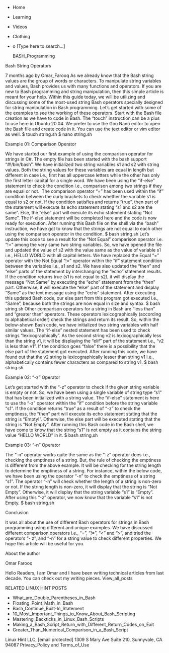 





















































* Home
* Learning
* Videos
* Clothing
*
  o [Type here to search...]


   BASH_Programming


Bash String Operators

7 months ago
by Omar_Farooq
As we already know that the Bash string values are the group of words or
characters. To manipulate string variables and values, Bash provides us with
many functions and operators. If you are new to Bash programming and string
manipulation, then this simple article is meant for your help. Within this
guide today, we will be utilizing and discussing some of the most-used string
Bash operators specially designed for string manipulation in Bash programming.
Let’s get started with some of the examples to see the working of these
operators. Start with the Bash file creation as we have to code in Bash. The
“touch” instruction can be a plus to use here in Ubuntu 20.04. We prefer to use
the Gnu Nano editor to open the Bash file and create code in it. You can use
the text editor or vim editor as well.
$ touch string.sh
$ nano string.sh

Example 01: Comparison Operator

We have started our first example of using the comparison operator for strings
in C#. The empty file has been started with the bash support “#!/bin/bash”. We
have initialized two string variables s1 and s2 with string values. Both the
string values for these variables are equal in length but different in case
i.e., first has all uppercase letters while the other has only the first letter
capital for a single word. We have been using the “if-else” statement to check
the condition i.e., comparison among two strings if they are equal or not.  The
comparison operator “=” has been used within the “if” condition between the
curly brackets to check whether the variable s1 is equal to s2 or not.
If the condition satisfies and returns “true”, then part of the statement will
execute its echo statement stating “s1 and s2 are the same”. Else, the “else”
part will execute its echo statement stating “Not Same”. The if-else statement
will be completed here and the code is now ready for execution.
After running this Bash file on the shell via the “bash” instruction, we have
got to know that the strings are not equal to each other using the comparison
operator in the condition.
$ bash string.sh
Let’s update this code to see a result for the “Not Equal” comparison operator
i.e. “!=” among the very same two string variables. So, we have opened the file
and updated the value of s2 with the value same as the value of variable s1
i.e., HELLO WORLD with all capital letters. We have replaced the Equal “=”
operator with the Not Equal “!=” operator within the “if” statement condition
between the variables i.e., s1 and s2. We have also updated the “then” and
“else” parts of the statement by interchanging the “echo” statement results.
If the condition returns true (s1 is not equal to s2), it will display the
message “Not Same” by executing the “echo” statement from the “then” part.
Otherwise, it will execute the “else” part of the statement and display “Same”
as the text message using the “echo” statement.
After executing this updated Bash code, our else part from this program got
executed i.e., “Same”, because both the strings are now equal in size and
syntax.
$ bash string.sh
Other comparison operators for a string in Bash are “less than” and “greater
than” operators. These operators lexicographically (according to alphabetical
order) check the strings and return its result. So, within the below-shown Bash
code, we have initialized two string variables with half similar values. The
“if-else” nested statement has been used to check strings “lexicographically”.
As the second string v2 is lexicographically less than the string v1, it will
be displaying the “elif” part of the statement i.e., “v2 is less than v1”. If
the condition goes “false” there is a possibility that the else part of the
statement got executed.
After running this code, we have found out that the v2 string is
lexicographically lesser than string v1 i.e., alphabetically contains fewer
characters as compared to string v1.
$ bash string.sh

Example 02: “-z” Operator

Let’s get started with the “-z” operator to check if the given string variable
is empty or not. So, we have been using a single variable of string type “s1”
that has been initialized with a string value. The “if-else” statement is here
to use the “-z” operator within the “if” condition before the string variable
“s1”. If the condition returns “true” as a result of “-z” to check the
emptiness, the “then” part will execute its echo statement stating that the
string is “Empty!”. Otherwise, the else part will be executed stating that the
string is “Not Empty”.
After running this Bash code in the Bash shell, we have come to know that the
string “s1” is not empty as it contains the string value “HELLO WORLD” in it.
$ bash string.sh

Example 03: “-n” Operator

The “-n” operator works quite the same as the “-z” operator does i.e., checking
the emptiness of a string. But, the rule of checking the emptiness is different
from the above example. It will be checking for the string length to determine
the emptiness of a string.
For instance, within the below code, we have been using the operator “-n” to
check the emptiness of a string “s1”. The operator “-n” will check whether the
length of a string is non-zero or not. If the string length is non-zero, it
will display that the string is “Not Empty”. Otherwise, it will display that
the string variable “s1” is “Empty”.
After using this “-z” operator, we now know that the variable “s1” is not
Empty.
$ bash string.sh

Conclusion

It was all about the use of different Bash operators for strings in Bash
programming using different and unique examples. We have discussed different
comparison operators i.e., “=”, “!=”, “<” and “>”, and tried the operators “-
z”, and “-n” for a string value to check different properties. We hope this
article will be useful for you.


About the author


Omar Farooq

Hello Readers, I am Omar and I have been writing technical articles from last
decade. You can check out my writing pieces.
View_all_posts

RELATED LINUX HINT POSTS


* What_are_Double_Parentheses_in_Bash
* Floating_Point_Math_in_Bash
* Bash_Continue_Built-In_Statement
* 10_Most_Important_Things_to_Know_About_Bash_Scripting
* Mastering_Backticks_in_Linux_Bash_Scripts
* Making_a_Bash_Script_Return_with_Different_Return_Codes_on_Exit
* Greater_Than_Numerical_Comparison_in_a_Bash_Script

Linux Hint LLC, [email protected]
1309 S Mary Ave Suite 210, Sunnyvale, CA 94087
 Privacy_Policy and Terms_of_Use
